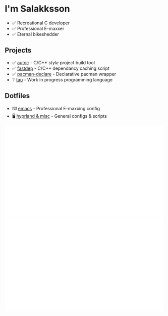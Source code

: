# I'm Salakksson

- ✅ Recreational C developer
- ✅ Professional E-maxxer 
- ✅ Eternal bikeshedder

## Projects

- ✅ [autoc](https://github.com/Salakksson/autoc) - C/C++ *style* project build tool
- ✅ [fastdep](https://github.com/Salakksson/fastdep.sh) - C/C++ dependancy caching script
- ✅ [pacman-declare](https://github.com/Salakksson/pacman-declare) - Declarative pacman wrapper
- ❔ [tau](https://github.com/Salakksson/tau) - Work in progress programming language

## Dotfiles

- ⌨️ [emacs](https://github.com/salakksson/.emacs.d/) - Professional E-maxxing config
- 🖥️ [hyprland & misc](https://github.com/salakksson/dots/) - General configs & scripts

<p align="center">
	<img src="https://github.com/Salakksson/github-stats/blob/master/generated/overview.svg#gh-dark-mode-only" alt="GitHub Overview Stats">
	<img src="https://github.com/Salakksson/github-stats/blob/master/generated/languages.svg#gh-dark-mode-only" alt="Top Languages">
</p>
